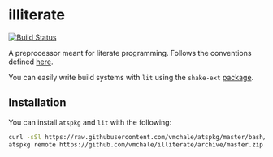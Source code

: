 # illiterate

[![Build Status](https://travis-ci.org/vmchale/illiterate.svg?branch=master)](https://travis-ci.org/vmchale/illiterate)

A preprocessor meant for literate programming. Follows the conventions defined
[here](https://www.haskell.org/onlinereport/literate.html).

You can easily write build systems with `lit` using the `shake-ext`
[package](http://hackage.haskell.org/package/shake-ext).

## Installation

You can install `atspkg` and `lit` with the following:

```bash
curl -sSl https://raw.githubusercontent.com/vmchale/atspkg/master/bash/install.sh | bash -s
atspkg remote https://github.com/vmchale/illiterate/archive/master.zip
```
